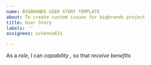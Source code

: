```yaml
---
name: BIGBRANDS USER STORY TEMPLATE
about: To create custom issues for bigbrands project
title: User Story
labels: ''
assignees: uchenna631

---
```


As a *role*, I can *capability* , so that *receive benefits*
